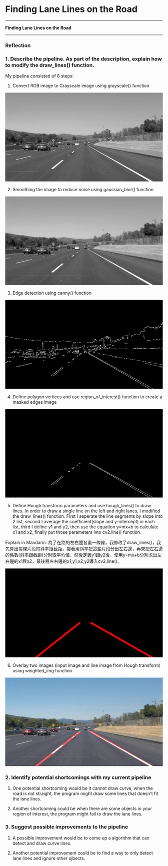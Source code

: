 # **Finding Lane Lines on the Road** 

---

**Finding Lane Lines on the Road**

[//]: # (Image References)

[image1]: ./images/grayscale_img.jpg "Grayscale"
[image2]: ./images/blurring_img.jpg  "Blurring"
[image3]: ./images/edges.jpg         "edges"
[image4]: ./images/masked_image.jpg  "masked_image"
[image5]: ./images/line_image.jpg    "line_image"
[image6]: ./images/combo_img.jpg     "combo"
---

### Reflection

### 1. Describe the pipeline. As part of the description, explain how to modify the draw_lines() function.

My pipeline consisted of 6 steps:

1. Convert RGB image to Grayscale image using grayscale() function

![alt text][image1]

2. Smoothing the image to reduce noise using gaussian_blur() function

![alt text][image2]

3. Edge detection using canny() function

![alt text][image3]

4. Define polygon vertices and use region_of_interest() function to create a masked edges image

![alt text][image4]

5. Define Hough transform parameters and use hough_lines() to draw lines. 
In order to draw a single line on the left and right lanes, I modified the draw_lines() function. First I seperate the line segments by slope into 2 list, second I average the coefficient(slope and y-intercept) in each list, third I define y1 and y2, then use the equation    y=mx+b to calculate x1 and x2, finally put those parameters into cv2.line() function.

Explain in Mandarin:
為了在路的左右邊各畫一條線，我修改了draw_lines()，我先算出每條片段的斜率跟截距，接著用斜率把這些片段分出左右邊，再來把左右邊的係數(斜率跟截距)分別取平均值，然後定義y1跟y2後，使用y=mx+b分別求出左右邊的x1與x2，最後將左右邊的x1,y1,x2,y2導入cv2.line()。

![alt text][image5]

6. Overlay two images (input image and line image from Hough transform) using weighted_img function

![alt text][image6]




### 2. Identify potential shortcomings with my current pipeline

1. One potential shortcoming would be it cannot draw curve, when the road is not straight, the program might draw some lines that doesn't fit the lane lines. 

2. Another shortcoming could be when there are some objects in your region of interest, the program might fail to draw the lane lines.


### 3. Suggest possible improvements to the pipeline

1. A possible improvement would be to come up a algorithm that can detect and draw curve lines.

2. Another potential improvement could be to find a way to only detect lane lines and ignore other ojbects.
